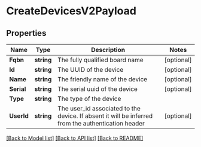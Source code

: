 # CreateDevicesV2Payload

## Properties

Name | Type | Description | Notes
------------ | ------------- | ------------- | -------------
**Fqbn** | **string** | The fully qualified board name | [optional] 
**Id** | **string** | The UUID of the device | [optional] 
**Name** | **string** | The friendly name of the device | [optional] 
**Serial** | **string** | The serial uuid of the device | [optional] 
**Type** | **string** | The type of the device | 
**UserId** | **string** | The user_id associated to the device. If absent it will be inferred from the authentication header | [optional] 

[[Back to Model list]](../README.md#documentation-for-models) [[Back to API list]](../README.md#documentation-for-api-endpoints) [[Back to README]](../README.md)


